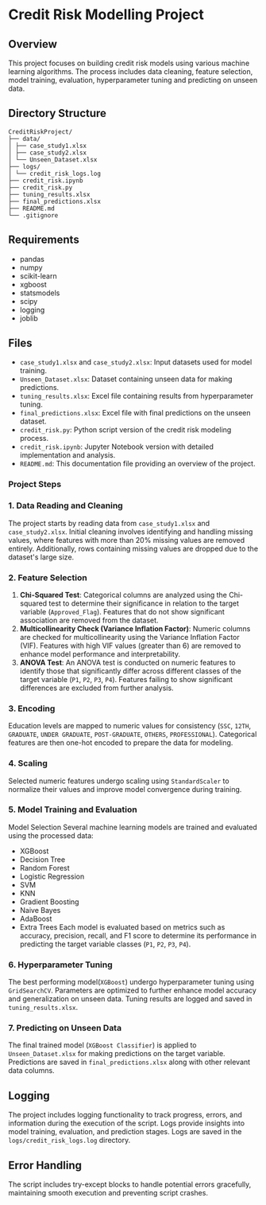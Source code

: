 
# Credit Risk Modelling Project

## Overview

This project focuses on building credit risk models using various machine learning algorithms. The process includes data cleaning, feature selection, model training, evaluation, hyperparameter tuning and predicting on unseen data.


## Directory Structure

```
CreditRiskProject/
├── data/
│ ├── case_study1.xlsx
│ ├── case_study2.xlsx
│ └── Unseen_Dataset.xlsx
├── logs/
│ └── credit_risk_logs.log
├── credit_risk.ipynb
├── credit_risk.py
├── tuning_results.xlsx
├── final_predictions.xlsx
├── README.md
└── .gitignore
```


## Requirements

- pandas
- numpy
- scikit-learn
- xgboost
- statsmodels
- scipy
- logging
- joblib


## Files

- `case_study1.xlsx` and `case_study2.xlsx`: Input datasets used for model training.
- `Unseen_Dataset.xlsx`: Dataset containing unseen data for making predictions.
- `tuning_results.xlsx`: Excel file containing results from hyperparameter tuning.
- `final_predictions.xlsx`: Excel file with final predictions on the unseen dataset.
- `credit_risk.py`: Python script version of the credit risk modeling process.
- `credit_risk.ipynb`: Jupyter Notebook version with detailed implementation and analysis.
- `README.md`: This documentation file providing an overview of the project.


### Project Steps

### 1. Data Reading and Cleaning

The project starts by reading data from `case_study1.xlsx` and `case_study2.xlsx`. Initial cleaning involves identifying and handling missing values, where features with more than 20% missing values are removed entirely. Additionally, rows containing missing values are dropped due to the dataset's large size.

### 2. Feature Selection

1. **Chi-Squared Test**: Categorical columns are analyzed using the Chi-squared test to determine their significance in relation to the target variable (`Approved_Flag`). Features that do not show significant association are removed from the dataset.
2. **Multicollinearity Check (Variance Inflation Factor)**: Numeric columns are checked for multicollinearity using the Variance Inflation Factor (VIF). Features with high VIF values (greater than 6) are removed to enhance model performance and interpretability.
3. **ANOVA Test**: An ANOVA test is conducted on numeric features to identify those that significantly differ across different classes of the target variable (`P1`, `P2`, `P3`, `P4`). Features failing to show significant differences are excluded from further analysis.

### 3. Encoding

Education levels are mapped to numeric values for consistency (`SSC`, `12TH`, `GRADUATE`, `UNDER GRADUATE`, `POST-GRADUATE`, `OTHERS`, `PROFESSIONAL`). Categorical features are then one-hot encoded to prepare the data for modeling.

### 4. Scaling

Selected numeric features undergo scaling using `StandardScaler` to normalize their values and improve model convergence during training.

### 5. Model Training and Evaluation

Model Selection
Several machine learning models are trained and evaluated using the processed data:

- XGBoost
- Decision Tree
- Random Forest
- Logistic Regression
- SVM
- KNN
- Gradient Boosting
- Naive Bayes
- AdaBoost
- Extra Trees
Each model is evaluated based on metrics such as accuracy, precision, recall, and F1 score to determine its performance in predicting the target variable classes (`P1`, `P2`, `P3`, `P4`).

### 6. Hyperparameter Tuning
The best performing model(`XGBoost`) undergo hyperparameter tuning using `GridSearchCV`. Parameters are optimized to further enhance model accuracy and generalization on unseen data. Tuning results are logged and saved in `tuning_results.xlsx`.

### 7. Predicting on Unseen Data

The final trained model (`XGBoost Classifier`) is applied to `Unseen_Dataset.xlsx` for making predictions on the target variable. Predictions are saved in `final_predictions.xlsx` along with other relevant data columns.


## Logging

The project includes logging functionality to track progress, errors, and information during the execution of the script. Logs provide insights into model training, evaluation, and prediction stages.
Logs are saved in the `logs/credit_risk_logs.log` directory.

## Error Handling

The script includes try-except blocks to handle potential errors gracefully, maintaining smooth execution and preventing script crashes.
